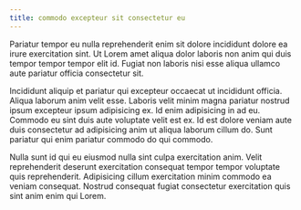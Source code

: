 ```yaml
---
title: commodo excepteur sit consectetur eu
---
```


Pariatur tempor eu nulla reprehenderit enim sit dolore incididunt dolore ea irure exercitation sint. Ut Lorem amet aliqua dolor laboris non anim qui duis tempor tempor tempor elit id. Fugiat non laboris nisi esse aliqua ullamco aute pariatur officia consectetur sit.

Incididunt aliquip et pariatur qui excepteur occaecat ut incididunt officia. Aliqua laborum anim velit esse. Laboris velit minim magna pariatur nostrud ipsum excepteur ipsum adipisicing ex. Id enim adipisicing in ad eu. Commodo eu sint duis aute voluptate velit est ex. Id est dolore veniam aute duis consectetur ad adipisicing anim ut aliqua laborum cillum do. Sunt pariatur qui enim pariatur commodo do qui commodo.

Nulla sunt id qui eu eiusmod nulla sint culpa exercitation anim. Velit reprehenderit deserunt exercitation consequat tempor tempor voluptate quis reprehenderit. Adipisicing cillum exercitation minim commodo ea veniam consequat. Nostrud consequat fugiat consectetur exercitation quis sint anim enim qui Lorem.